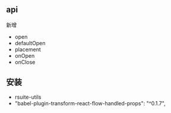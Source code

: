 ## api
新增
- open
- defaultOpen
- placement
- onOpen
- onClose

## 安装
- rsuite-utils
- "babel-plugin-transform-react-flow-handled-props": "^0.1.7",